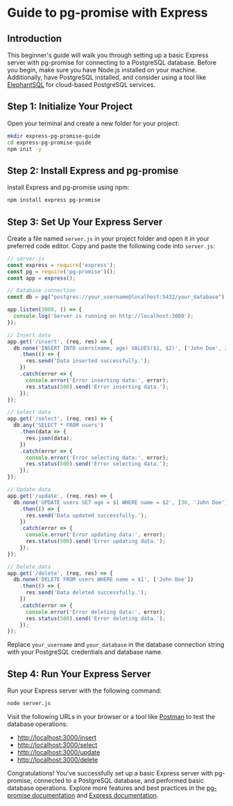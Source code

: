 # Guide to pg-promise with Express

## Introduction

This beginner's guide will walk you through setting up a basic Express server with pg-promise for connecting to a PostgreSQL database. Before you begin, make sure you have Node.js installed on your machine. Additionally, have PostgreSQL installed, and consider using a tool like [ElephantSQL](https://www.elephantsql.com/) for cloud-based PostgreSQL services.

## Step 1: Initialize Your Project

Open your terminal and create a new folder for your project:

```bash
mkdir express-pg-promise-guide
cd express-pg-promise-guide
npm init -y
```

## Step 2: Install Express and pg-promise

Install Express and pg-promise using npm:

```bash
npm install express pg-promise
```

## Step 3: Set Up Your Express Server

Create a file named `server.js` in your project folder and open it in your preferred code editor. Copy and paste the following code into `server.js`:

```javascript
// server.js
const express = require('express');
const pg = require('pg-promise')();
const app = express();

// Database connection
const db = pg("postgres://your_username@localhost:5432/your_database");

app.listen(3000, () => {
  console.log('Server is running on http://localhost:3000');
});

// Insert data
app.get('/insert', (req, res) => {
  db.none('INSERT INTO users(name, age) VALUES($1, $2)', ['John Doe', 25])
    .then(() => {
      res.send('Data inserted successfully.');
    })
    .catch(error => {
      console.error('Error inserting data:', error);
      res.status(500).send('Error inserting data.');
    });
});

// Select data
app.get('/select', (req, res) => {
  db.any('SELECT * FROM users')
    .then(data => {
      res.json(data);
    })
    .catch(error => {
      console.error('Error selecting data:', error);
      res.status(500).send('Error selecting data.');
    });
});

// Update data
app.get('/update', (req, res) => {
  db.none('UPDATE users SET age = $1 WHERE name = $2', [30, 'John Doe'])
    .then(() => {
      res.send('Data updated successfully.');
    })
    .catch(error => {
      console.error('Error updating data:', error);
      res.status(500).send('Error updating data.');
    });
});

// Delete data
app.get('/delete', (req, res) => {
  db.none('DELETE FROM users WHERE name = $1', ['John Doe'])
    .then(() => {
      res.send('Data deleted successfully.');
    })
    .catch(error => {
      console.error('Error deleting data:', error);
      res.status(500).send('Error deleting data.');
    });
});
```

Replace `your_username` and `your_database` in the database connection string with your PostgreSQL credentials and database name.

## Step 4: Run Your Express Server

Run your Express server with the following command:

```bash
node server.js
```

Visit the following URLs in your browser or a tool like [Postman](https://www.postman.com/) to test the database operations:

- [http://localhost:3000/insert](http://localhost:3000/insert)
- [http://localhost:3000/select](http://localhost:3000/select)
- [http://localhost:3000/update](http://localhost:3000/update)
- [http://localhost:3000/delete](http://localhost:3000/delete)

Congratulations! You've successfully set up a basic Express server with pg-promise, connected to a PostgreSQL database, and performed basic database operations. Explore more features and best practices in the [pg-promise documentation](https://vitaly-t.github.io/pg-promise/index.html) and [Express documentation](https://expressjs.com/).